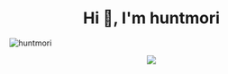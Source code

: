 
<h1 align="center">Hi 👋, I'm huntmori</h1>
<p align="left"> <img src="https://komarev.com/ghpvc/?username=huntmori&label=Profile%20views&color=0e75b6&style=flat" alt="huntmori" /> </p>

<center><a href="https://opgc.me/#/users/huntmori" target="_blank"><img src="https://api.opgc.me/githubs/users/huntmori/tag/?theme=basic" /></a></center>
